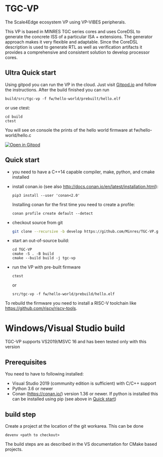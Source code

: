 # TGC-VP
The Scale4Edge ecosystem VP using VP-VIBES peripherals.

This VP is based in MINRES TGC series cores and uses CoreDSL to generate the concrete ISS 
of a particular ISA + extensions. The generator approach makes it very flexible and adaptable.
Since the CoreDSL description is used to generate RTL as well as verification artifacts it 
provides a comprehensive and consistent solution to develop processor cores.

## Ultra Quick start

Using gitpod you can run the VP in the cloud. Just visit [Gitpod.io](https://www.gitpod.io/#https://github.com/Minres/TGC-VP/tree/develop)
and follow the instructions. After the build finished you can run

```
build/src/tgc-vp -f fw/hello-world/prebuilt/hello.elf

```

or use ctest:

```
cd build
ctest

```


You will see on console the prints of the hello world firmware at fw/hello-world/hello.c

[![Open in Gitpod](https://gitpod.io/button/open-in-gitpod.svg)](https://gitpod.io/#https://github.com/Minres/TGC-VP)

## Quick start

* you need to have a C++14 capable compiler, make, python, and cmake installed

* install conan.io (see also http://docs.conan.io/en/latest/installation.html):
  
  ```
  pip3 install --user 'conan<2.0'
  ```
  
  Installing conan for the first time you need to create a profile:
  
  ```
  conan profile create default --detect
  ```
  
* checkout source from git

  ```sh
  git clone --recursive -b develop https://github.com/Minres/TGC-VP.git 
  ``` 

* start an out-of-source build:
  
  ```
  cd TGC-VP
  cmake -S . -B build
  cmake --build build -j tgc-vp
  ```
  
* run the VP with pre-built firmware

  ```
  ctest
  ```

  or

  ```
  src/tgc-vp -f fw/hello-world/prebuild/hello.elf 
  ```
  
To rebuild the firmware you need to install a RISC-V toolchain like https://github.com/riscv/riscv-tools.

# Windows/Visual Studio build

TGC-VP supports VS2019/MSVC 16 and has been tested only with this version

## Prerequisites

You need to have to following installed:

* Visual Studio 2019 (community edition is sufficient) with C/C++ support
* Python 3.6 or newer
* Conan (https://conan.io/) version 1.36 or newer. If python is installed this can be installed using pip
  (see above in [Quick start](#quick-start))
  
## build step

Create a project at the location of the git workarea. This can be done 

```
devenv <path to checkout>
```

The build steps are as described in the VS documentation for CMake based projects.
  
